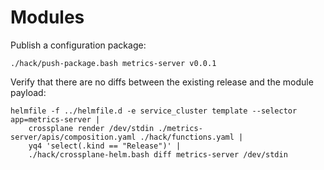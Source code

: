 # Modules

Publish a configuration package:

```shell
./hack/push-package.bash metrics-server v0.0.1
```

Verify that there are no diffs between the existing release and the module payload:

```shell
helmfile -f ../helmfile.d -e service_cluster template --selector app=metrics-server |
    crossplane render /dev/stdin ./metrics-server/apis/composition.yaml ./hack/functions.yaml |
    yq4 'select(.kind == "Release")' |
    ./hack/crossplane-helm.bash diff metrics-server /dev/stdin
```
